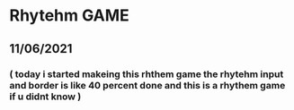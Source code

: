 # Rhytehm GAME
 
## 11/06/2021
### (  today i started makeing this rhthem game  the rhytehm input and border is like 40 percent done  and this is a rhythem game if u didnt know  )
